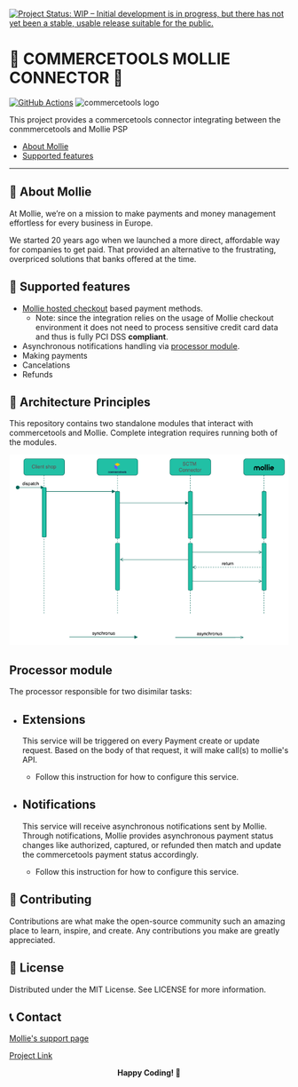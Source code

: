 [![Project Status: WIP – Initial development is in progress, but there has not yet been a stable, usable release suitable for the public.](https://www.repostatus.org/badges/latest/wip.svg)](https://www.repostatus.org/#wip)

# 🚀 COMMERCETOOLS MOLLIE CONNECTOR 🚀

[![GitHub Actions](https://github.com/mollie/commercetools-connector/actions/workflows/ci.yml/badge.svg)](https://github.com/mollie/commercetools-connector/actions/workflows/ci.yml/badge.svg)
![commercetools logo](https://unpkg.com/@commercetools-frontend/assets/logos/commercetools_primary-logo_horizontal_RGB.png)

This project provides a commercetools connector integrating between the conmmercetools and Mollie PSP

- [About Mollie](#about)
- [Supported features](#supported-features)

---

## 🌟 About Mollie

At Mollie, we’re on a mission to make payments and money management effortless for every business in Europe.

We started 20 years ago when we launched a more direct, affordable way for companies to get paid. That provided an alternative to the frustrating, overpriced solutions that banks offered at the time.

## 📔 Supported features

- [Mollie hosted checkout](https://docs.mollie.com/payments/hosted-checkout) based payment methods.
  - Note: since the integration relies on the usage of Mollie checkout environment it does not need to process sensitive credit card data and thus is fully PCI DSS **compliant**.
- Asynchronous notifications handling via [processor module](#processor-module).
- Making payments
- Cancelations
- Refunds

## 📐 Architecture Principles

This repository contains two standalone modules that interact with commercetools and Mollie.
Complete integration requires running both of the modules.

![Payment flow](./docs/img/mollie-ct-flow.diagram.png "Payment flow")

## Processor module

The processor responsible for two disimilar tasks:

- ## Extensions

  This service will be triggered on every Payment create or update request.
  Based on the body of that request, it will make call(s) to mollie's API.

  - Follow this instruction for how to configure this service.

- ## Notifications

  This service will receive asynchronous notifications sent by Mollie.
  Through notifications, Mollie provides asynchronous payment status changes like authorized, captured, or refunded then match and update the commercetools payment status accordingly.

  - Follow this instruction for how to configure this service.

## 🤝 Contributing

Contributions are what make the open-source community such an amazing place to learn, inspire, and create. Any contributions you make are greatly appreciated.

## 📝 License

Distributed under the MIT License. See LICENSE for more information.

## 📞 Contact

[Mollie's support page](https://help.mollie.com/hc/en-us)

[Project Link](https://github.com/mollie/commercetools)

<div align="center"> <b>Happy Coding! 🚀</b> </div>
